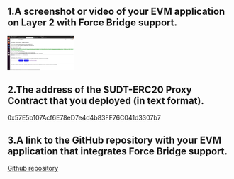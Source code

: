 <h2>1.A screenshot or video of your EVM application on Layer 2 with Force Bridge support.</h2>
<img src="https://github.com/jcervante/CBKTASKs/blob/main/TASK08/img1.png" width="30%"/>
<h2>2.The address of the SUDT-ERC20 Proxy Contract that you deployed (in text format).</h2>
0x57E5b107Acf6E78eD7e4d4b83FF76C041d3307b7
<h2>3.A link to the GitHub repository with your EVM application that integrates Force Bridge support.</h2>
<a href="">Github repository</a>
